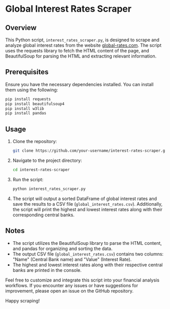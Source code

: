 # Global Interest Rates Scraper

## Overview

This Python script, `interest_rates_scraper.py`, is designed to scrape and analyze global interest rates from the website [global-rates.com](https://www.global-rates.com/en/interest-rates/central-banks/central-banks.aspx). The script uses the requests library to fetch the HTML content of the page, and BeautifulSoup for parsing the HTML and extracting relevant information.

## Prerequisites

Ensure you have the necessary dependencies installed. You can install them using the following:

```bash
pip install requests
pip install beautifulsoup4
pip install w3lib
pip install pandas
```

## Usage

1. Clone the repository:

   ```bash
   git clone https://github.com/your-username/interest-rates-scraper.git
   ```

2. Navigate to the project directory:

   ```bash
   cd interest-rates-scraper
   ```

3. Run the script:

   ```bash
   python interest_rates_scraper.py
   ```

4. The script will output a sorted DataFrame of global interest rates and save the results to a CSV file (`global_interest_rates.csv`). Additionally, the script will print the highest and lowest interest rates along with their corresponding central banks.

## Notes

- The script utilizes the BeautifulSoup library to parse the HTML content, and pandas for organizing and sorting the data.
- The output CSV file (`global_interest_rates.csv`) contains two columns: "Name" (Central Bank name) and "Value" (Interest Rate).
- The highest and lowest interest rates along with their respective central banks are printed in the console.

Feel free to customize and integrate this script into your financial analysis workflows. If you encounter any issues or have suggestions for improvement, please open an issue on the GitHub repository.

Happy scraping!
